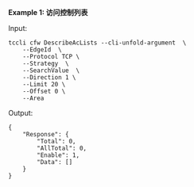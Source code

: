 **Example 1: 访问控制列表**



Input: 

```
tccli cfw DescribeAcLists --cli-unfold-argument  \
    --EdgeId  \
    --Protocol TCP \
    --Strategy  \
    --SearchValue  \
    --Direction 1 \
    --Limit 20 \
    --Offset 0 \
    --Area 
```

Output: 
```
{
    "Response": {
        "Total": 0,
        "AllTotal": 0,
        "Enable": 1,
        "Data": []
    }
}
```

